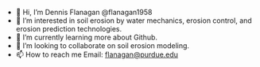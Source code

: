 - 👋 Hi, I’m Dennis Flanagan  @flanagan1958
- 👀 I’m interested in soil erosion by water mechanics, erosion control, and erosion prediction technologies.
- 🌱 I’m currently learning more about Github.
- 💞️ I’m looking to collaborate on soil erosion modeling.
- 📫 How to reach me Email:  flanagan@purdue.edu

<!---
flanagan1958/flanagan1958 is a ✨ special ✨ repository because its `README.md` (this file) appears on your GitHub profile.
You can click the Preview link to take a look at your changes.
--->
